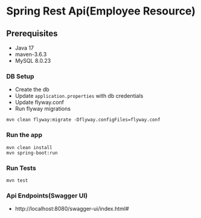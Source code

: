 
# Spring Rest Api(Employee Resource)
## Prerequisites
* Java 17
* maven-3.6.3
* MySQL 8.0.23

### DB Setup
* Create the db
* Update `application.properties` with db credentials
* Update flyway.conf
* Run flyway migrations
```
mvn clean flyway:migrate -Dflyway.configFiles=flyway.conf
```

### Run the app
```
mvn clean install
mvn spring-boot:run
```

### Run Tests
```
mvn test
```
### Api Endpoints(Swagger UI)
* http://localhost:8080/swagger-ui/index.html#



